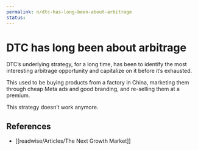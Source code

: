 ```yaml
---
permalink: n/dtc-has-long-been-about-arbitrage
status: 
---
```

# DTC has long been about arbitrage

DTC’s underlying strategy, for a long time, has been to identify the most interesting arbitrage opportunity and capitalize on it before it’s exhausted.

This used to be buying products from a factory in China, marketing them through cheap Meta ads and good branding, and re-selling them at a premium.

This strategy doesn’t work anymore.

## References

- [[readwise/Articles/The Next Growth Market]]

